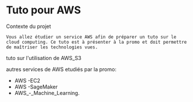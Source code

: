 # Tuto pour AWS


Contexte du projet

``Vous allez étudier un service AWS afin de préparer un tuto sur le cloud computing. Ce tuto est à présenter à la promo et doit permettre de maîtriser les technologies vues.``

tuto sur l'utilisation de AWS_S3

autres services de AWS etudiés par la promo:
  - AWS -EC2
  - AWS -SageMaker
  - AWS_-_Machine_Learning.
